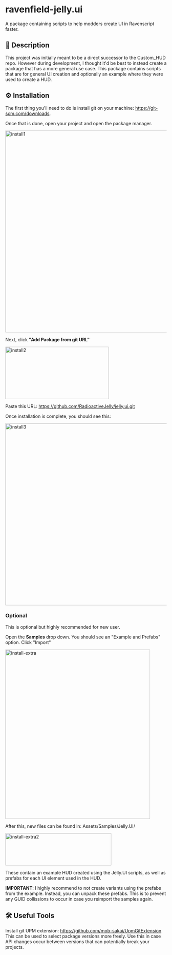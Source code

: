 # ravenfield-jelly.ui
A package containing scripts to help modders create UI in Ravenscript faster.

## 📝 Description
This project was initially meant to be a direct successor to the Custom_HUD repo. However during development, I thought it'd be best to instead create a package that has a more general use case. This package contains scripts that are for general UI creation and optionally an example where they were used to create a HUD.


## ⚙ Installation

The first thing you'll need to do is install git on your machine: https://git-scm.com/downloads. 

Once that is done, open your project and open the package manager.

<img width="607" height="629" alt="install1" src="https://github.com/user-attachments/assets/3a7d5c25-54d6-4e80-8398-97fdc76ac64e" />

Next, click __"Add Package from git URL"__ 

<img width="323" height="163" alt="install2" src="https://github.com/user-attachments/assets/7fc67fad-fe49-4139-8060-e4a55a979bb8" />

Paste this URL: https://github.com/RadioactiveJelly/jelly.ui.git

Once installation is complete, you should see this:

<img width="800" height="567" alt="install3" src="https://github.com/user-attachments/assets/f67cd8cf-1036-44ee-8350-5ecc94c9d872" />

### Optional

This is optional but highly recommended for new user.

Open the __Samples__ drop down. You should see an "Example and Prefabs" option. Click "Import"

<img width="452" height="528" alt="install-extra" src="https://github.com/user-attachments/assets/856e2051-944d-49e8-82da-1f228f12a10a" />

After this, new files can be found in: Assets/Samples/Jelly.UI/<package version>

<img width="331" height="100" alt="install-extra2" src="https://github.com/user-attachments/assets/98851edf-4344-42e9-8b84-8ad794c5decb" />

These contain an example HUD created using the Jelly.UI scripts, as well as prefabs for each UI element used in the HUD.

__IMPORTANT__: I highly recommend to not create variants using the prefabs from the example. Instead, you can unpack these prefabs. This is to prevent any GUID collissions to occur in case you reimport the samples again.

## 🛠 Useful Tools

Install git UPM extension: https://github.com/mob-sakai/UpmGitExtension
This can be used to select package versions more freely. Use this in case API changes occur between versions that can potentially break your projects.

